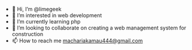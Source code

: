 - 👋 Hi, I’m @limegeek
- 👀 I’m interested in web development 
- 🌱 I’m currently learning php
- 💞️ I’m looking to collaborate on creating a web management system for construction 
- 📫 How to reach me machariakamau444@gmail.com

<!---
limegeek/limegeek is a ✨ special ✨ repository because its `README.md` (this file) appears on your GitHub profile.
You can click the Preview link to take a look at your changes.
--->
